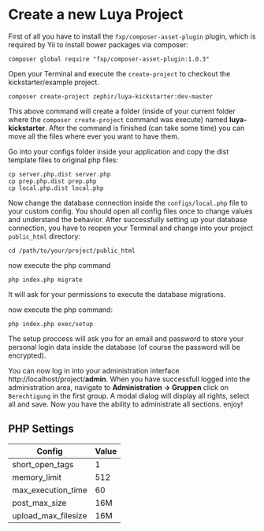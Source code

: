 Create a new Luya Project
================

First of all you have to install the `fxp/composer-asset-plugin` plugin, which is required by Yii to install bower packages via composer:

```
composer global require "fxp/composer-asset-plugin:1.0.3"
```

Open your Terminal and execute the `create-project` to checkout the kickstarter/example project. 

```
composer create-project zephir/luya-kickstarter:dev-master 
```

This above command will create a folder (inside of your current folder where the `composer create-project` command was execute) named __luya-kickstarter__. After the command is finished (can take some time) you can move all the files where ever you want to have them.

Go into your configs folder inside your application and copy the dist template files to original php files:

```
cp server.php.dist server.php
cp prep.php.dist prep.php
cp local.php.dist local.php
```

Now change the database connection inside the `configs/local.php` file to your custom config. You should open all config files once to change values and understand the behavior. After successfully setting up your database connection, you have to reopen your Terminal and change into your project `public_html` directory:

```
cd /path/to/your/project/public_html
```

now execute the php command

```
php index.php migrate
```

It will ask for your permissions to execute the database migrations.

now execute the php command:

```
php index.php exec/setup
```

The setup proccess will ask you for an email and password to store your personal login data inside the database (of course the password will be encrypted).

You can now log in into your administration interface http://localhost/project/__admin__. When you have successfull logged into the administration area, navigate to __Administration -> Gruppen__ click on `Berechtigung` in the first group. A modal dialog will display all rights, select all and save. Now you have the ability to administrate all sections. enjoy! 

PHP Settings
------------

|Config |Value
|--- |----
|short_open_tags | 1
|memory_limit |512
|max_execution_time|60
|post_max_size|16M
|upload_max_filesize|16M